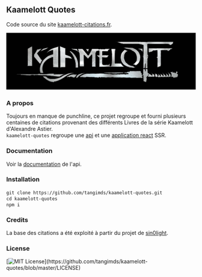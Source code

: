 ## Kaamelott Quotes

Code source du site [kaamelott-citations.fr](https://kaamelott-citations.fr).

![Kaamelott logo](/assets/Kaamelott_logo.jpg)

### A propos
Toujours en manque de punchline, ce projet regroupe et fourni plusieurs centaines de citations provenant des différents Livres de la série Kaamelott d'Alexandre Astier.  
`kaamelott-quotes` regroupe une [api](/src/api) et une [application react](/src) SSR.  

### Documentation
Voir la [documentation](/DOC.md) de l'api.

### Installation
```shell
git clone https://github.com/tangimds/kaamelott-quotes.git
cd kaamelott-quotes
npm i
```

### Credits
La base des citations a été exploité à partir du projet de [sin0light](https://github.com/sin0light/api-kaamelott/).

### License
[![MIT License](https://img.shields.io/apm/l/atomic-design-ui.svg?)](https://github.com/tangimds/kaamelott-quotes/blob/master/LICENSE)
